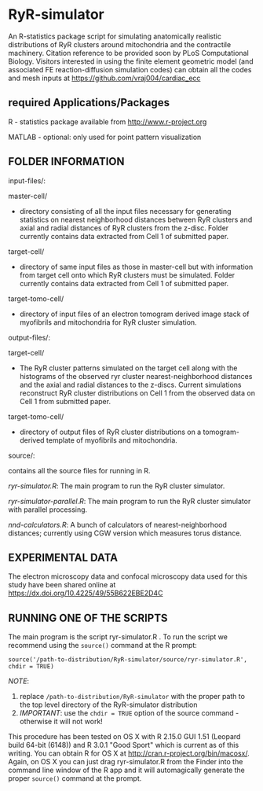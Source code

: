 RyR-simulator
=============
An R-statistics package script for simulating anatomically realistic distributions of RyR clusters around mitochondria and the contractile machinery. Citation reference to be provided soon by PLoS Computational Biology. Visitors interested in using the finite element geometric model (and associated FE reaction-diffusion simulation codes) can obtain all the codes and mesh inputs at https://github.com/vraj004/cardiac_ecc 

**required Applications/Packages**
----------------------------------

R - statistics package available from <http://www.r-project.org>

MATLAB - optional: only used for point pattern visualization     

**FOLDER INFORMATION**
----------------------

input-files/: 

master-cell/

 - directory consisting of all the input files necessary for generating statistics on nearest neighborhood distances between RyR clusters and axial and radial distances of RyR clusters from the z-disc. Folder currently contains data extracted from Cell 1 of submitted paper.

target-cell/

 - directory of same input files as those in master-cell but with information from target cell onto which RyR clusters must be simulated. Folder currently contains data extracted from Cell 1 of submitted paper.

target-tomo-cell/
 - directory of input files of an electron tomogram derived image stack of myofibrils and mitochondria for RyR cluster simulation.

output-files/:

target-cell/

 - The RyR cluster patterns simulated on the target cell along with the histograms of the observed ryr cluster nearest-neighborhood distances and the axial and radial distances to the z-discs. Current simulations reconstruct RyR cluster distributions on Cell 1 from the observed data on Cell 1 from submitted paper.

target-tomo-cell/

 - directory of output files of RyR cluster distributions on a tomogram-derived template of myofibrils and mitochondria.
  
source/:

contains all the source files for running in R.

*ryr-simulator.R*: The main program to run the RyR cluster simulator. 

*ryr-simulator-parallel.R*: The main program to run the RyR cluster simulator with parallel processing. 

*nnd-calculators.R*: A bunch of calculators of nearest-neighborhood distances; currently using CGW version which measures torus distance. 

**EXPERIMENTAL DATA**
---------------------
The electron microscopy data and confocal microscopy data used for this study have been shared online at https://dx.doi.org/10.4225/49/55B622EBE2D4C

RUNNING ONE OF THE SCRIPTS
--------------------------

The main program is the script ryr-simulator.R . To run the script we recommend using the `source()` command at the R prompt:

    source('/path-to-distribution/RyR-simulator/source/ryr-simulator.R', chdir = TRUE)

*NOTE*:  

1. replace `/path-to-distribution/RyR-simulator` with the proper path to the top level directory of the RyR-simulator distribution
2. *IMPORTANT*: use the `chdir = TRUE` option of the source command - otherwise it will not work!

This procedure has been tested on OS X with R 2.15.0 GUI 1.51 (Leopard build 64-bit (6148)) and R 3.0.1 "Good Sport" which is current as of this writing. You can obtain R for OS X at <http://cran.r-project.org/bin/macosx/>. Again, on OS X you can just drag ryr-simulator.R from the Finder into the command line window of the R app and it will automagically generate the proper `source()` command at the prompt.
 